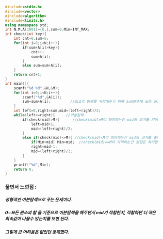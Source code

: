 ```cpp
#include<stdio.h>
#include<vector>
#include<algorithm>
#include<limits.h>
using namespace std;
int N,M,A[1001]={0,},sum=0,Min=INT_MAX;
int check(int key){
	int cnt=0,sum=0;
	for(int i=0;i<N;i++){
		if(sum+A[i]>key){
			cnt++;
			sum=A[i];
		}
		else sum=sum+A[i];
	}
	return cnt+1;
}
int main(){
	scanf("%d %d",&N,&M);
	for(int i=0;i<N;i++){
		scanf("%d",&A[i]);
		sum=sum+A[i];         //mid의 범위를 지정해주기 위해 sum변수에 모든 원소를 더해준다.
	}
	int left=0,right=sum,mid=(left+right)/2;
	while(left<=right){     //이분탐색
		if(check(mid)>M){      //check(mid)>M이 의미하는건 mid의 크기를 키워야 한다는 뜻이다.
			left=mid+1;
			mid=(left+right)/2;
		}
		else if(check(mid)<=M){ //check(mid)<M이 의미하는건 mid의 크기를 줄여야 한다는 뜻이다.
			if(Min>mid) Min=mid;  //check(mid)==M이 의미하는건 성립은 하지만 최소값을 요구하기 때문에 더 작은 수를 테스트해볼 필요가 있다는 뜻이다.
			right=mid-1;
			mid=(left+right)/2;
		}
	}
	printf("%d",Min);
	return 0;
}
```

### 풀면서 느낀점 :
##### 정형적인 이분탐색으로 푸는 문제이다.
##### 0~모든 원소의 합 을 기준으로 이분탐색을 해주면서 mid가 적합한지, 적합하면 더 작은 최속값이 나올수 있는지를 보면 된다.
##### 그렇게 큰 어려움은 없었던 문제였다.
